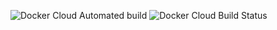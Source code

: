![Docker Cloud Automated build](https://img.shields.io/docker/cloud/automated/lcolling/odp-obaidi)
![Docker Cloud Build Status](https://img.shields.io/docker/cloud/build/lcolling/odp-obaidi)
